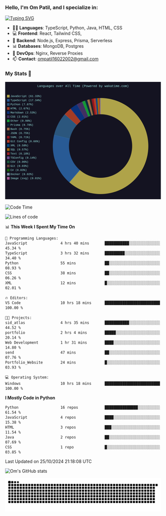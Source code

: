 <h3>Hello, I'm Om Patil, and I specialize in:</h3>

[![Typing SVG](https://readme-typing-svg.demolab.com?font=Fira+Code&pause=1000&color=00F7F6&width=435&lines=Full+Stack+Developer;Node.js+Backend+Expert;React+Frontend+Developer)](https://git.io/typing-svg)

<ul>
  <li>👨‍💻 <strong>Languages</strong>: TypeScript, Python, Java, HTML, CSS</li>
  <li>💻 <strong>Frontend</strong>: React, Tailwind CSS,  </li>
  <li>🦄 <strong>Backend</strong>: Node.js, Express, Prisma, Serverless </li>
  <li>📊 <strong>Databases</strong>: MongoDB, Postgres</li>
  <li>🚀 <strong>DevOps</strong>: Nginx, Reverse Proxies</li>
  <li>📫 <strong>Contact</strong>: <a href="mailto:ompatil16022002@gmail.com">ompatil16022002@gmail.com</a></li>
</ul>


<h3>My Stats 💯</h3>

<img src="wakatime-stats.svg" alt="Wakatime Stats" width="600"/>

<!--  [![Top Langs](https://github-readme-stats.vercel.app/api/top-langs/?username=9OmP&layout=compact&theme=radical)](https://github.com/anuraghazra/github-readme-stats) -->

<!--START_SECTION:waka-->
![Code Time](http://img.shields.io/badge/Code%20Time-77%20hrs%2023%20mins-blue)

![Lines of code](https://img.shields.io/badge/From%20Hello%20World%20I%27ve%20Written-1.5%20million%20lines%20of%20code-blue)

📊 **This Week I Spent My Time On** 

```text
💬 Programming Languages: 
JavaScript               4 hrs 40 mins       ███████████░░░░░░░░░░░░░░   45.34 % 
TypeScript               3 hrs 32 mins       █████████░░░░░░░░░░░░░░░░   34.40 % 
Python                   55 mins             ██░░░░░░░░░░░░░░░░░░░░░░░   08.93 % 
CSS                      38 mins             ██░░░░░░░░░░░░░░░░░░░░░░░   06.26 % 
XML                      12 mins             █░░░░░░░░░░░░░░░░░░░░░░░░   02.01 % 

🔥 Editors: 
VS Code                  10 hrs 18 mins      █████████████████████████   100.00 % 

🐱‍💻 Projects: 
sid_atlas                4 hrs 35 mins       ███████████░░░░░░░░░░░░░░   44.52 % 
portfolio                2 hrs 4 mins        █████░░░░░░░░░░░░░░░░░░░░   20.14 % 
Web Development          1 hr 31 mins        ████░░░░░░░░░░░░░░░░░░░░░   14.80 % 
send                     47 mins             ██░░░░░░░░░░░░░░░░░░░░░░░   07.76 % 
Portfolio_Website        24 mins             █░░░░░░░░░░░░░░░░░░░░░░░░   03.93 % 

💻 Operating System: 
Windows                  10 hrs 18 mins      █████████████████████████   100.00 % 
```

**I Mostly Code in Python** 

```text
Python                   16 repos            ███████████████░░░░░░░░░░   61.54 % 
JavaScript               4 repos             ████░░░░░░░░░░░░░░░░░░░░░   15.38 % 
HTML                     3 repos             ███░░░░░░░░░░░░░░░░░░░░░░   11.54 % 
Java                     2 repos             ██░░░░░░░░░░░░░░░░░░░░░░░   07.69 % 
CSS                      1 repo              █░░░░░░░░░░░░░░░░░░░░░░░░   03.85 % 
```




 Last Updated on 25/10/2024 21:18:08 UTC
<!--END_SECTION:waka-->

![Om's GitHub stats](https://github-readme-stats.vercel.app/api?username=9OmP&show_icons=true&theme=radical)

![snake gif](https://github.com/9OmP/9OmP/blob/output/github-contribution-grid-snake-dark.svg)


